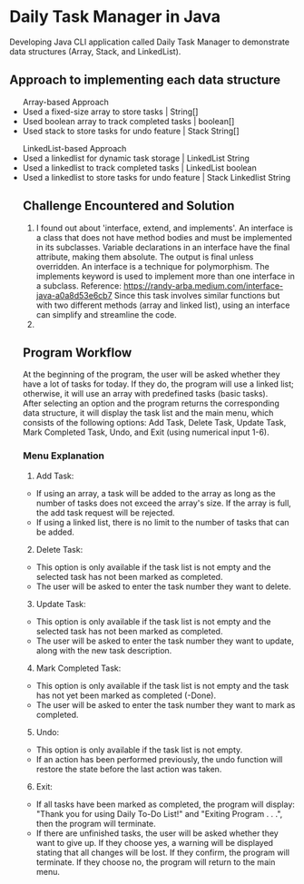 # Daily Task Manager in Java
Developing Java CLI application called Daily Task Manager to demonstrate data structures (Array, Stack, and LinkedList).

## Approach to implementing each data structure
<ul> Array-based Approach
<li> Used a fixed-size array to store tasks | String[]</li>
<li> Used boolean array to track completed tasks | boolean[]</li>
<li> Used stack to store tasks for undo feature | Stack String[] </li>
</ul>

<ul>LinkedList-based Approach
<li> Used a linkedlist for dynamic task storage | LinkedList String </li>
<li> Used a linkedlist to track completed tasks | LinkedList boolean </li>
<li> Used a linkedlist to store tasks for undo feature | Stack Linkedlist String</li>


## Challenge Encountered and Solution
1. I found out about 'interface, extend, and implements'. An interface is a class that does not have method bodies and must be implemented in its subclasses. Variable declarations in an interface have the final attribute, making them absolute. The output is final unless overridden.
An interface is a technique for polymorphism.
The implements keyword is used to implement more than one interface in a subclass.
Reference: https://randy-arba.medium.com/interface-java-a0a8d53e6cb7
Since this task involves similar functions but with two different methods (array and linked list), using an interface can simplify and streamline the code.
2. 

## Program Workflow

At the beginning of the program, the user will be asked whether they have a lot of tasks for today. If they do, the program will use a linked list; otherwise, it will use an array with predefined tasks (basic tasks). <br>
After selecting an option and the program returns the corresponding data structure, it will display the task list and the main menu, which consists of the following options: Add Task, Delete Task, Update Task, Mark Completed Task, Undo, and Exit (using numerical input 1-6). <br>
### Menu Explanation
1. Add Task:
- If using an array, a task will be added to the array as long as the number of tasks does not exceed the array's size. If the array is full, the add task request will be rejected.
- If using a linked list, there is no limit to the number of tasks that can be added.
2. Delete Task:
- This option is only available if the task list is not empty and the selected task has not been marked as completed.
- The user will be asked to enter the task number they want to delete.
3. Update Task:
- This option is only available if the task list is not empty and the selected task has not been marked as completed.
- The user will be asked to enter the task number they want to update, along with the new task description.
4. Mark Completed Task:
- This option is only available if the task list is not empty and the task has not yet been marked as completed (-Done).
- The user will be asked to enter the task number they want to mark as completed.
5. Undo:
- This option is only available if the task list is not empty.
- If an action has been performed previously, the undo function will restore the state before the last action was taken.
6. Exit:
- If all tasks have been marked as completed, the program will display:
"Thank you for using Daily To-Do List!" and "Exiting Program . . .", then the program will terminate.
- If there are unfinished tasks, the user will be asked whether they want to give up.
If they choose yes, a warning will be displayed stating that all changes will be lost. If they confirm, the program will terminate.
If they choose no, the program will return to the main menu.